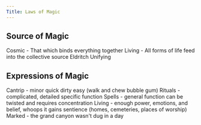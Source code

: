```yaml
---
Title: Laws of Magic
---
```


## Source of Magic

Cosmic - That which binds everything together
Living - All forms of life feed into the collective source
Eldritch
Unifying

## Expressions of Magic

Cantrip - minor quick dirty easy (walk and chew bubble gum)
Rituals - complicated, detailed specific function
Spells - general function can be twisted and requires concentration
Living - enough power, emotions, and belief, whoops it gains sentience (homes, cemeteries, places of worship)
Marked - the grand canyon wasn't dug in a day
